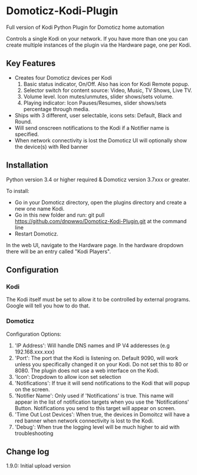 # Domoticz-Kodi-Plugin
Full version of Kodi Python Plugin for Domoticz home automation

Controls a single Kodi on your network.  If you have more than one you can create multiple instances of the plugin via the Hardware page, one per Kodi.

## Key Features

* Creates four Domoticz devices per Kodi
  1. Basic status indicator, On/Off. Also has icon for Kodi Remote popup.
  2. Selector switch for content source: Video, Music, TV Shows, Live TV.
  3. Volume level.  Icon mutes/unmutes, slider shows/sets volume.
  4. Playing indicator: Icon Pauses/Resumes, slider shows/sets percentage through media.
* Ships with 3 different, user selectable, icons sets: Default, Black and Round.
* Will send onscreen notifications to the Kodi if a Notifier name is specified.
* When network connectivity is lost the Domoticz UI will optionally show the device(s) with Red banner

## Installation

Python version 3.4 or higher required & Domoticz version 3.7xxx or greater.

To install:
* Go in your Domoticz directory, open the plugins directory and create a new one name Kodi.
* Go in this new folder and run: git pull https://github.com/dnpwwo/Domoticz-Kodi-Plugin.git at the command line
* Restart Domoticz.

In the web UI, navigate to the Hardware page.  In the hardware dropdown there will be an entry called "Kodi Players".

## Configuration

### Kodi

The Kodi itself must be set to allow it to be controlled by external programs. Google will tell you how to do that.

### Domoticz

Configuration Options:
1. 'IP Address': Will handle DNS names and IP V4 adderesses (e.g 192.168.xxx.xxx)
2. 'Port': The port that the Kodi is listening on. Default 9090, will work unless you specifically changed it on your Kodi.  Do not set this to 80 or 8080. The plugin does not use a web interface on the Kodi.
3. 'Icon': Dropdown to allow icon set selection
4. 'Notifications': If true it will send notifications to the Kodi that will popup on the screen.
5. 'Notifier Name': Only used if 'Notifications' is true. This name will appear in the list of notification targets when you use the 'Notifications' Button. Notifications you send to this target will appear on screen.
6. 'Time Out Lost Devices': When true, the devices in Domoitcz will have a red banner when network connectivity is lost to the Kodi.
7. 'Debug': When true the logging level will be much higher to aid with troubleshooting

## Change log

1.9.0:  Initial upload version
